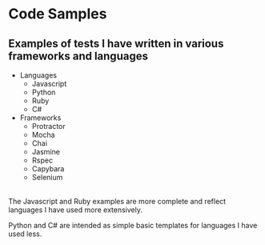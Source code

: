 # Code Samples

## Examples of tests I have written in various frameworks and languages

- Languages
  - Javascript
  - Python
  - Ruby
  - C#
- Frameworks
  - Protractor 
  - Mocha
  - Chai 
  - Jasmine 
  - Rspec
  - Capybara
  - Selenium
</br>
The Javascript and Ruby examples are more complete and reflect languages I have used more extensively.

Python and C# are intended as simple basic templates for languages I have used less.
